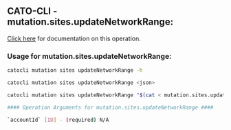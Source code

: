 
## CATO-CLI - mutation.sites.updateNetworkRange:
[Click here](https://api.catonetworks.com/documentation/#mutation-mutation.sites.updateNetworkRange) for documentation on this operation.

### Usage for mutation.sites.updateNetworkRange:

```bash
catocli mutation sites updateNetworkRange -h

catocli mutation sites updateNetworkRange <json>

catocli mutation sites updateNetworkRange "$(cat < mutation.sites.updateNetworkRange.json)"

#### Operation Arguments for mutation.sites.updateNetworkRange ####

`accountId` [ID] - (required) N/A    
